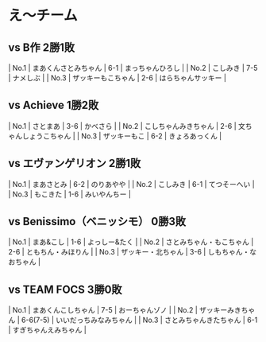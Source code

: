 # え～チーム

## vs B作 2勝1敗

| No.1 | まあくんさとみちゃん  | 6-1 | まっちゃんひろし  |
| No.2 | こしみき | 7-5 | ナメしぶ  |
| No.3 | ザッキーもこちゃん | 2-6 | はらちゃんサッキー |

## vs Achieve 1勝2敗

| No.1 | さとまあ | 3-6 | かべさら |
| No.2 | こしちゃんみきちゃん | 2-6 | 文ちゃんしょうこちゃん |
| No.3 | ザッキーもこ | 6-2 | きょろあっくん |

## vs エヴァンゲリオン 2勝1敗

| No.1 | まあさとみ | 6-2 | のりあやや |
| No.2 | こしみき | 6-1 | てつそーへい  |
| No.3 | もこきた | 1-6 | みいやんちー |

## vs Benissimo（ベニッシモ） 0勝3敗

| No.1 | まあ&こし | 1-6 | よっしー&たく |
| No.2 | さとみちゃん・もこちゃん | 2-6 | ともちん・みほりん |
| No.3 | ザッキー・北ちゃん | 3-6 | しもちゃん・なおちゃん |

## vs TEAM FOCS 3勝0敗

| No.1 | まあくんこしちゃん | 7-5 | おーちゃんゾノ |
| No.2 | ザッキーみきちゃん | 6-6(7-5) | いいだっちみなみちゃん  |
| No.3 | さとみちゃんきたちゃん | 6-1 | すぎちゃんえみちゃん |

